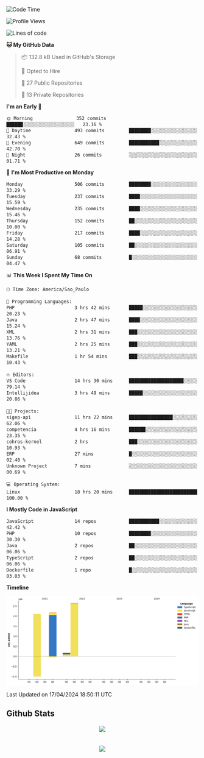 
<!--START_SECTION:waka-->
![Code Time](http://img.shields.io/badge/Code%20Time-1%2C694%20hrs%2020%20mins-blue)

![Profile Views](http://img.shields.io/badge/Profile%20Views-22-blue)

![Lines of code](https://img.shields.io/badge/From%20Hello%20World%20I%27ve%20Written-7.1%20million%20lines%20of%20code-blue)

**🐱 My GitHub Data** 

> 📦 132.8 kB Used in GitHub's Storage 
 > 
> 💼 Opted to Hire
 > 
> 📜 27 Public Repositories 
 > 
> 🔑 13 Private Repositories 
 > 
**I'm an Early 🐤** 

```text
🌞 Morning                352 commits         ██████░░░░░░░░░░░░░░░░░░░   23.16 % 
🌆 Daytime                493 commits         ████████░░░░░░░░░░░░░░░░░   32.43 % 
🌃 Evening                649 commits         ███████████░░░░░░░░░░░░░░   42.70 % 
🌙 Night                  26 commits          ░░░░░░░░░░░░░░░░░░░░░░░░░   01.71 % 
```
📅 **I'm Most Productive on Monday** 

```text
Monday                   506 commits         ████████░░░░░░░░░░░░░░░░░   33.29 % 
Tuesday                  237 commits         ████░░░░░░░░░░░░░░░░░░░░░   15.59 % 
Wednesday                235 commits         ████░░░░░░░░░░░░░░░░░░░░░   15.46 % 
Thursday                 152 commits         ██░░░░░░░░░░░░░░░░░░░░░░░   10.00 % 
Friday                   217 commits         ████░░░░░░░░░░░░░░░░░░░░░   14.28 % 
Saturday                 105 commits         ██░░░░░░░░░░░░░░░░░░░░░░░   06.91 % 
Sunday                   68 commits          █░░░░░░░░░░░░░░░░░░░░░░░░   04.47 % 
```


📊 **This Week I Spent My Time On** 

```text
🕑︎ Time Zone: America/Sao_Paulo

💬 Programming Languages: 
PHP                      3 hrs 42 mins       █████░░░░░░░░░░░░░░░░░░░░   20.23 % 
Java                     2 hrs 47 mins       ████░░░░░░░░░░░░░░░░░░░░░   15.24 % 
XML                      2 hrs 31 mins       ███░░░░░░░░░░░░░░░░░░░░░░   13.76 % 
YAML                     2 hrs 25 mins       ███░░░░░░░░░░░░░░░░░░░░░░   13.21 % 
Makefile                 1 hr 54 mins        ███░░░░░░░░░░░░░░░░░░░░░░   10.43 % 

🔥 Editors: 
VS Code                  14 hrs 30 mins      ████████████████████░░░░░   79.14 % 
Intellijidea             3 hrs 49 mins       █████░░░░░░░░░░░░░░░░░░░░   20.86 % 

🐱‍💻 Projects: 
sigep-api                11 hrs 22 mins      ████████████████░░░░░░░░░   62.06 % 
competencia              4 hrs 16 mins       ██████░░░░░░░░░░░░░░░░░░░   23.35 % 
cohros-kernel            2 hrs               ███░░░░░░░░░░░░░░░░░░░░░░   10.93 % 
ERP                      27 mins             █░░░░░░░░░░░░░░░░░░░░░░░░   02.48 % 
Unknown Project          7 mins              ░░░░░░░░░░░░░░░░░░░░░░░░░   00.69 % 

💻 Operating System: 
Linux                    18 hrs 20 mins      █████████████████████████   100.00 % 
```

**I Mostly Code in JavaScript** 

```text
JavaScript               14 repos            ███████████░░░░░░░░░░░░░░   42.42 % 
PHP                      10 repos            ████████░░░░░░░░░░░░░░░░░   30.30 % 
Java                     2 repos             ██░░░░░░░░░░░░░░░░░░░░░░░   06.06 % 
TypeScript               2 repos             ██░░░░░░░░░░░░░░░░░░░░░░░   06.06 % 
Dockerfile               1 repo              █░░░░░░░░░░░░░░░░░░░░░░░░   03.03 % 
```



**Timeline**

![Lines of Code chart](https://raw.githubusercontent.com/MaueDev/MaueDev/main/assets/bar_graph.png)


 Last Updated on 17/04/2024 18:50:11 UTC
<!--END_SECTION:waka-->

## Github Stats  
<div align="center"><img src="https://github-readme-stats.vercel.app/api/top-langs/?username=MaueDev&hide_border=true&layout=compact" align="center" /></div>  

<br/>  

<br/>  

<div align="center">
<img src="https://komarev.com/ghpvc/?username=MaueDev&&style=flat-square" align="center" />
</div>  
  
